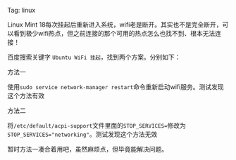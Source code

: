 Tag: linux

Linux Mint 18每次挂起后重新进入系统，wifi老是断开。其实也不是完全断开，可以看到极少wifi热点，但之前连接的那个可用的热点怎么也找不到、根本无法连接！

百度搜索关键字 `Ubuntu WiFi 挂起`，找到两个方案。分别如下：

方法一

使用`sudo service network-manager restart`命令重新启动wifi服务。测试发现这个方法有效

方法二

将`/etc/default/acpi-support`文件里面的`STOP_SERVICES=`修改为`STOP_SERVICES="networking"`。测试发现这个方法无效

暂时方法一凑合着用吧，虽然麻烦点，但毕竟能解决问题。
